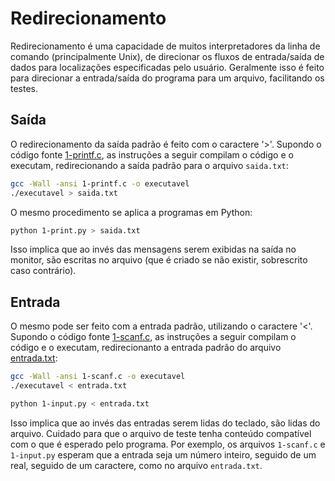 Redirecionamento
================

Redirecionamento é uma capacidade de muitos interpretadores da linha de comando (principalmente Unix), de direcionar os fluxos de entrada/saída de dados para localizações especificadas pelo usuário. Geralmente isso é feito para direcionar a entrada/saída do programa para um arquivo, facilitando os testes.

Saída
-----

O redirecionamento da saída padrão é feito com o caractere '>'. Supondo o código fonte [1-printf.c](0_Saida/1-printf.c), as instruções a seguir compilam o código e o executam, redirecionando a saída padrão para o arquivo ```saida.txt```:

```bash
gcc -Wall -ansi 1-printf.c -o executavel
./executavel > saida.txt
```

O mesmo procedimento se aplica a programas em Python:

```bash
python 1-print.py > saida.txt
```

Isso implica que ao invés das mensagens serem exibidas na saída no monitor, são escritas no arquivo (que é criado se não existir, sobrescrito caso contrário).

Entrada
-------

O mesmo pode ser feito com a entrada padrão, utilizando o caractere '<'. Supondo o código fonte [1-scanf.c](2_Entrada/1-scanf.c), as instruções a seguir compilam o código e o executam, redirecionanto a entrada padrão do arquivo [entrada.txt](2_Entrada/entrada.txt):

```bash
gcc -Wall -ansi 1-scanf.c -o executavel
./executavel < entrada.txt
```

```bash
python 1-input.py < entrada.txt
```

Isso implica que ao invés das entradas serem lidas do teclado, são lidas do arquivo. Cuidado para que o arquivo de teste tenha conteúdo compatível com o que é esperado pelo programa. Por exemplo, os arquivos ```1-scanf.c``` e ```1-input.py``` esperam que a entrada seja um número inteiro, seguido de um real, seguido de um caractere, como no arquivo ```entrada.txt```.
